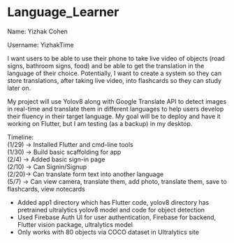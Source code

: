 # Language_Learner
Name: Yizhak Cohen

Username: YizhakTime

I want users to be able to use their phone to take live video of objects (road signs, bathroom signs, food) and be able to get the translation in the language of their choice. Potentially, I want to create a system so they can store translations, after taking live video, into flashcards so they can study later on. 

My project will use Yolov8 along with Google Translate API to detect images in real-time and translate them in different languages to help users develop their fluency in their target language. My goal will be to deploy and have it working on Flutter, but I am testing (as a backup) in my desktop. 

Timeline:  
(1/29) -> Installed Flutter and cmd-line tools  
(1/30) -> Build basic scaffolding for app  
(2/4) -> Added basic sign-in page  
(2/10) -> Can Signin/Signup  
(2/20)-> Can translate form text into another language  
(5/7) -> Can view camera, translate them, add photo, translate them, save to flashcards, view notecards
- Added app1 directory which has Flutter code, yolov8 directory has pretrained ultralytics yolov8 model and code for object detection
- Used Firebase Auth UI for user authentication, Firebase for backend, Flutter vision package, ultralytics model
- Only works with 80 objects via COCO dataset in Ultralytics site
